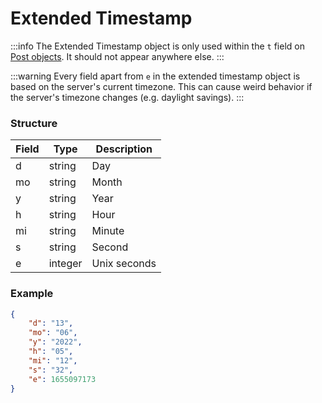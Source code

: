 # Extended Timestamp

:::info The Extended Timestamp object is only used within the `t` field on
[Post objects](./post). It should not appear anywhere else. :::

:::warning Every field apart from `e` in the extended timestamp object is based
on the server's current timezone. This can cause weird behavior if the server's
timezone changes (e.g. daylight savings). :::

### Structure

<!-- deno-fmt-ignore-start -->
| Field | Type | Description |
| - | - | - |
| d | string | Day |
| mo | string | Month |
| y | string | Year |
| h | string | Hour |
| mi | string | Minute |
| s | string | Second |
| e | integer | Unix seconds |
<!-- deno-fmt-ignore-end -->

### Example

```json
{
	"d": "13",
	"mo": "06",
	"y": "2022",
	"h": "05",
	"mi": "12",
	"s": "32",
	"e": 1655097173
}
```
